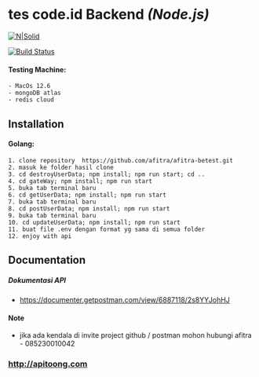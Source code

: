 # tes code.id Backend _(Node.js)_

[![N|Solid](https://cldup.com/dTxpPi9lDf.thumb.png)](https://nodesource.com/products/nsolid)

[![Build Status](https://travis-ci.org/joemccann/dillinger.svg?branch=master)](https://travis-ci.org/joemccann/dillinger)

#### Testing Machine:

    - MacOs 12.6
    - mongoDB atlas
    - redis cloud

## Installation

#### Golang:

    1. clone repository  https://github.com/afitra/afitra-betest.git
    2. masuk ke folder hasil clone
    3. cd destroyUserData; npm install; npm run start; cd ..
    4. cd gateWay; npm install; npm run start
    5. buka tab terminal baru
    6. cd getUserData; npm install; npm run start
    7. buka tab terminal baru
    8. cd postUserData; npm install; npm run start
    9. buka tab terminal baru
    10. cd updateUserData; npm install; npm run start
    11. buat file .env dengan format yg sama di semua folder
    12. enjoy with api

## Documentation

##### Dokumentasi API

- https://documenter.getpostman.com/view/6887118/2s8YYJohHJ

#### Note

- jika ada kendala di invite project github / postman mohon hubungi afitra - 085230010042

### http://apitoong.com
